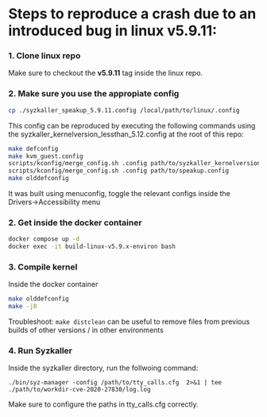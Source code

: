 # Steps to reproduce a crash due to an introduced bug in linux v5.9.11:

### 1. Clone linux repo
Make sure to checkout the **v5.9.11** tag inside the linux repo.

### 2. Make sure you use the appropiate config
```bash
cp ./syzkaller_speakup_5.9.11.config /local/path/to/linux/.config
```
This config can be reproduced by executing the following commands using the syzkaller_kernelversion_lessthan_5.12.config at the root of this repo:
```bash
make defconfig
make kvm_guest.config
scripts/kconfig/merge_config.sh .config path/to/syzkaller_kernelversion_lessthan_5.12.config
scripts/kconfig/merge_config.sh .config path/to/speakup.config
make olddefconfig
```
It was built using menuconfig, toggle the relevant configs inside the Drivers->Accessibility menu 

### 2. Get inside the docker container
```bash
docker compose up -d
docker exec -it build-linux-v5.9.x-environ bash
```

### 3. Compile kernel
Inside the docker container
```bash
make olddefconfig
make -j8
```

Troubleshoot: 
`make distclean` can be useful to remove files from previous builds of other versions / in other environments

### 4. Run Syzkaller
Inside the syzkaller directory, run the follwoing command:
```
./bin/syz-manager -config /path/to/tty_calls.cfg  2>&1 | tee ./path/to/workdir-cve-2020-27830/log.log

```

Make sure to configure the paths in tty_calls.cfg correctly.